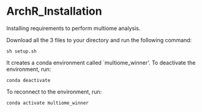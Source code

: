 # ArchR_Installation

Installing requirements to perform multiome analysis.

Download all the 3 files to your directory and run the following command:

```
sh setup.sh
```
It creates a conda environment called `multiome_winner'.
To deactivate the environment, run:
```
conda deactivate
```
To reconnect to the environment, run:
```
conda activate multiome_winner
```
